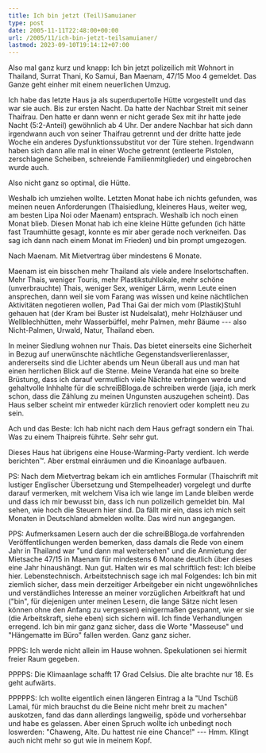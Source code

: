 ```yaml
---
title: Ich bin jetzt (Teil)Samuianer
type: post
date: 2005-11-11T22:48:00+00:00
url: /2005/11/ich-bin-jetzt-teilsamuianer/
lastmod: 2023-09-10T19:14:12+07:00
---
```

Also mal ganz kurz und knapp: Ich bin jetzt polizeilich mit Wohnort in Thailand, Surrat Thani, Ko Samui, Ban Maenam, 47/15 Moo 4 gemeldet. Das Ganze geht einher mit einem neuerlichen Umzug.

Ich habe das letzte Haus ja als superdupertolle Hütte vorgestellt und das war sie auch. Bis zur ersten Nacht. Da hatte der Nachbar Streit mit seiner Thaifrau. Den hatte er dann wenn er nicht gerade Sex mit ihr hatte jede Nacht (5:2-Anteil) gewöhnlich ab 4 Uhr. Der andere Nachbar hat sich dann irgendwann auch von seiner Thaifrau getrennt und der dritte hatte jede Woche ein anderes Dysfunktionssubstitut vor der Türe stehen. Irgendwann haben sich dann alle mal in einer Woche getrennt (entleerte Pistolen, zerschlagene Scheiben, schreiende Familienmitglieder) und eingebrochen wurde auch.

Also nicht ganz so optimal, die Hütte.

Weshalb ich umziehen wollte. Letzten Monat habe ich nichts gefunden, was meinen neuen Anforderungen (Thaisiedlung, kleineres Haus, weiter weg, am besten Lipa Noi oder Maenam) entsprach. Weshalb ich noch einen Monat blieb. Diesen Monat hab ich eine kleine Hütte gefunden (ich hätte fast Traumhütte gesagt, konnte es mir aber gerade noch verkneifen. Das sag ich dann nach einem Monat im Frieden) und bin prompt umgezogen.

Nach Maenam. Mit Mietvertrag über mindestens 6 Monate.

Maenam ist ein bisschen mehr Thailand als viele andere Inselortschaften. Mehr Thais, weniger Touris, mehr Plastikstuhllokale, mehr schöne (unverbrauchte) Thais, weniger Sex, weniger Lärm, wenn Leute einen ansprechen, dann weil sie vom Farang was wissen und keine nächtlichen Aktivitäten negotieren wollen, Pad Thai Gai der mich vom (Plastik)Stuhl gehauen hat (der Kram bei Buster ist Nudelsalat), mehr Holzhäuser und Wellblechhütten, mehr Wasserbüffel, mehr Palmen, mehr Bäume --- also Nicht-Palmen, Urwald, Natur, Thailand eben.

In meiner Siedlung wohnen nur Thais. Das bietet einerseits eine Sicherheit in Bezug auf unerwünschte nächtliche Gegenstandsverlierenlasser, andererseits sind die Lichter abends um Neun überall aus und man hat einen herrlichen Blick auf die Sterne. Meine Veranda hat eine so breite Brüstung, dass ich darauf vermutlich viele Nächte verbringen werde und gehaltvolle Inhhalte für die schreiBBloga.de schreiben werde (jaja, ich merk schon, dass die Zählung zu meinen Ungunsten auszugehen scheint). Das Haus selber scheint mir entweder kürzlich renoviert oder komplett neu zu sein.

Ach und das Beste: Ich hab nicht nach dem Haus gefragt sondern ein Thai. Was zu einem Thaipreis führte. Sehr sehr gut.

Dieses Haus hat übrigens eine House-Warming-Party verdient. Ich werde berichten&trade;. Aber erstmal einräumen und die Kinoanlage aufbauen.

PS: Nach dem Mietvertrag bekam ich ein amtliches Formular (Thaischrift mit lustiger Englischer Übersetzung und Stempelheader) vorgelegt und durfte darauf vermerken, mit welchem Visa ich wie lange im Lande bleiben werde und dass ich mir bewusst bin, dass ich nun polizeilich gemeldet bin. Mal sehen, wie hoch die Steuern hier sind. Da fällt mir ein, dass ich mich seit Monaten in Deutschland abmelden wollte. Das wird nun angegangen.

PPS: Aufmerksamen Lesern auch der die schreiBBloga.de vorfahrenden Veröffentlichungen werden bemerken, dass damals die Rede von einem Jahr in Thailand war "und dann mal weitersehen" und die Anmietung der Mietsache 47/15 in Maenam für mindestens 6 Monate deutlich über dieses eine Jahr hinaushängt. Nun gut. Halten wir es mal schriftlich fest: Ich bleibe hier. Lebenstechnisch. Arbeitstechnisch sage ich mal Folgendes: Ich bin mit ziemlich sicher, dass mein derzeitiger Arbeitgeber ein nicht ungewöhnliches und verständliches Interesse an meiner vorzüglichen Arbeitkraft hat und ("bin", für diejenigen unter meinen Lesern, die lange Sätze nicht lesen können ohne den Anfang zu vergessen) einigermaßen gespannt, wie er sie (die Arbeitskraft, siehe eben) sich sichern will. Ich finde Verhandlungen erregend. Ich bin mir ganz ganz sicher, dass die Worte "Masseuse" und "Hängematte im Büro" fallen werden. Ganz ganz sicher.

PPPS: Ich werde nicht allein im Hause wohnen. Spekulationen sei hiermit freier Raum gegeben.

PPPPS: Die Klimaanlage schafft 17 Grad Celsius. Die alte brachte nur 18. Es geht aufwärts.

PPPPPS: Ich wollte eigentlich einen längeren Eintrag a la "Und Tschüß Lamai, für mich brauchst du die Beine nicht mehr breit zu machen" auskotzen, fand das dann allerdings langweilig, spöde und vorhersehbar und habe es gelassen. Aber einen Spruch wollte ich unbedingt noch loswerden: "Chaweng, Alte. Du hattest nie eine Chance!" --- Hmm. Klingt auch nicht mehr so gut wie in meinem Kopf.
